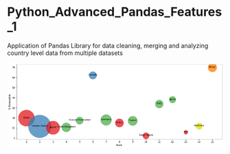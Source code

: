 # Python_Advanced_Pandas_Features_1
Application of Pandas Library for data cleaning, merging and analyzing country level data from multiple datasets

![](chart.png)
